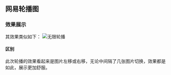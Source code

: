 ## 网易轮播图

### 效果展示
其效果类似如下：
![无限轮播](https://github.com/fangweiren/JavaScript-Learning/tree/master/Infinite-carousel)

#### 区别
此次轮播的效果看起来是图片左移或右移，无论中间隔了几张图片切换，效果都是如此，展示更加舒服。
